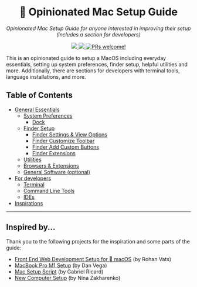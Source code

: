 <div align="center">
  <h1> Opinionated Mac Setup Guide</h1>
  <p>
    <em>Opinionated Mac Setup Guide for anyone interested in improving their setup (includes a section for developers)</em>
  </p>
  <p>
    <a href="https://github.com/niklas1simakov/mac-setup-guide">
      <img src="https://img.shields.io/badge/macOS-15.3-blue.svg" />
    </a>
    <a href="https://github.com/niklas1simakov/mac-setup-guide">
      <img src="https://img.shields.io/github/last-commit/niklas1simakov/mac-setup-guide.svg" />
    </a>
    <a href="https://github.com/niklas1simakov/mac-setup-guide/blob/main/CONTRIBUTING.md">
      <img src="https://img.shields.io/badge/PRs-welcome-brightgreen.svg" alt="PRs welcome!" />
    </a>
  </p>
</div>

This is an opinionated guide to setup a MacOS including everyday essentials, setting up system preferences, finder setup, helpful utilities and more. Additionally, there are sections for developers with terminal tools, language installations, and more.

## Table of Contents

- [General Essentials](sections/general/general_overview.md)
  - [System Preferences](sections/general/system_preferences.md)
    - [Dock](sections/general/system_preferences.md#dock-settings)
  - [Finder Setup](sections/general/finder_setup.md)
    - [Finder Settings & View Options](sections/general/finder_setup.md#finder-settings)
    - [Finder Customize Toolbar](sections/general/finder_setup.md#customize-toolbar)
    - [Finder Add Custom Buttons](sections/general/finder_add_custom_buttons.md)
    - [Finder Extensions](sections/general/finder_setup.md#finder-extensions)
  - [Utilities](sections/general/utilities.md)
  - [Browsers & Extensions](sections/general/browsers_and_extensions.md)
  - [General Software (optional)](sections/general/general_software.md)
- [For developers](sections/developers/developer_overview.md)
  - [Terminal](sections/developers/developer_overview.md#terminal)
  - [Command Line Tools](sections/developers/developer_overview.md#command-line-tools)
  - [IDEs](sections/developers/developer_overview.md#ides)
- [Inspirations](#inspired-by)

---

## Inspired by...

Thank you to the following projects for the inspiration and some parts of the guide:

- [Front End Web Development Setup for  macOS](https://github.com/rohankvats/mac-setup?tab=readme-ov-file) (by Rohan Vats)
- [MacBook Pro M1 Setup](https://github.com/danvega/new-macbook-setup/blob/master/2021/README.md) (by Dan Vega)
- [Mac Setup Script](https://github.com/gricard/new-mac/blob/master/setup.sh) (by Gabriel Ricard)
- [New Computer Setup](https://github.com/nnja/new-computer) (by Nina Zakharenko)
